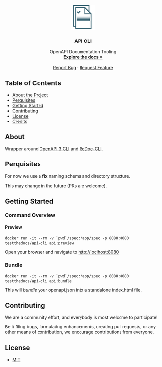 <!-- PROJECT LOGO -->

<br />
<p align="center">
  <a href="https://github.com/ocular-d/api-cli">
    <img src="docs/assets/ocular-d-logo.png" alt="Logo" width="80" height="80">
  </a>

  <h3 align="center">API CLI</h3>

  <p align="center">
    OpenAPI Documentation Tooling
    <br />
    <a href="https://ocular-d.github.io/api-cli/"><strong>Explore the docs »</strong></a>
    <br />
    <br />
    <a href="https://github.com/ocular-d/api-cli/issues">Report Bug</a>
    ·
    <a href="https://github.com/ocular-d/api-cli/issues">Request Feature</a>
  </p>
</p>

<!-- TABLE OF CONTENTS -->

## Table of Contents

- [About the Project](#about)
- [Perquisites](#perquisites)
- [Getting Started](#getting-started)
- [Contributing](#contributing)
- [License](#license)
- [Credits](#credits)

## About

Wrapper around [OpenAPI 3 CLI](https://github.com/Redocly/openapi-cli) and
[ReDoc-CLI](https://github.com/Redocly/redoc/blob/master/cli/README.md).

## Perquisites

For now we use a **fix** naming schema and directory structure.

This may change in the future (PRs are welcome).

## Getting Started

### Command Overview

#### Preview

```shell
docker run -it --rm -v `pwd`/spec:/app/spec -p 8080:8080 testthedocs/api-cli api:preview
```

Open your browser and navigate to [http://loclhost:8080](http://loclhost:8080)

### Bundle

```shell
docker run -it --rm -v `pwd`/spec:/app/spec -p 8080:8080 testthedocs/api-cli api:bundle
```

This will *bundle* your openapi.json into a standalone index.html file.

## Contributing

We are a community effort, and everybody is most welcome to participate!

Be it filing bugs, formulating enhancements, creating pull requests, or any other means of contribution, we encourage contributions from everyone.

## License

- [MIT](https://opensource.org/licenses/MIT "Link to MIT license on opensource.org")


